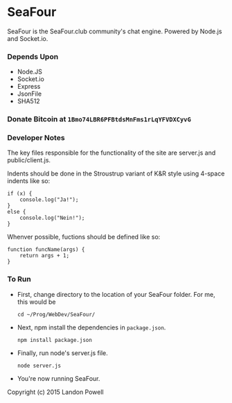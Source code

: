 # SeaFour
SeaFour is the SeaFour.club community's chat engine. 
Powered by Node.js and Socket.io.

### Depends Upon
* Node.JS
* Socket.io
* Express
* JsonFile
* SHA512

### Donate Bitcoin at `1Bmo74LBR6PFBtdsMnFms1rLqYFVDXCyvG`

### Developer Notes
The key files responsible for the functionality of the site are server.js and 
public/client.js. 


Indents should be done in the Stroustrup variant of K&R style 
using 4-space indents like so:
```
if (x) {
    console.log("Ja!");
}
else {
    console.log("Nein!");
}
```

Whenver possible, fuctions should be defined like so:
```
function funcName(args) {
    return args + 1;
}
```

### To Run
* First, change directory to the location of your SeaFour folder. For me, this would be


  `cd ~/Prog/WebDev/SeaFour/`


* Next, npm install the dependencies in `package.json`.


  `npm install package.json`
  

* Finally, run node's server.js file.  


  `node server.js`


* You're now running SeaFour. 

Copyright (c) 2015 Landon Powell
